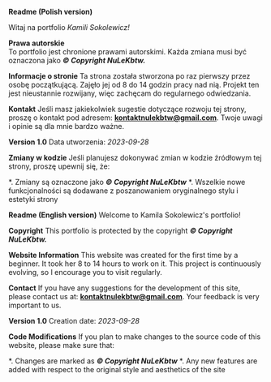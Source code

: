 **Readme (Polish version)**

Witaj na portfolio *Kamili Sokolewicz!* 

**Prawa autorskie**\
To portfolio jest chronione prawami autorskimi. Każda zmiana musi być oznaczona jako ***© Copyright NuLeKbtw.***

**Informacje o stronie**
Ta strona została stworzona po raz pierwszy przez osobę początkującą. Zajęło jej od 8 do 14 godzin pracy nad nią. Projekt ten jest nieustannie rozwijany, więc zachęcam do regularnego odwiedzania.

**Kontakt**
Jeśli masz jakiekolwiek sugestie dotyczące rozwoju tej strony, proszę o kontakt pod adresem: **kontaktnulekbtw@gmail.com**. Twoje uwagi i opinie są dla mnie bardzo ważne.

**Version 1.0**
Data utworzenia: *2023-09-28*

**Zmiany w kodzie**
Jeśli planujesz dokonywać zmian w kodzie źródłowym tej strony, proszę upewnij się, że:

*. Zmiany są oznaczone jako ***© Copyright NuLeKbtw***
*. Wszelkie nowe funkcjonalności są dodawane z poszanowaniem oryginalnego stylu i estetyki strony

**Readme (English version)**
Welcome to Kamila Sokolewicz's portfolio!

**Copyright**
This portfolio is protected by the copyright ***© Copyright NuLeKbtw.***

**Website Information**
This website was created for the first time by a beginner. It took her 8 to 14 hours to work on it. This project is continuously evolving, so I encourage you to visit regularly.

**Contact**
If you have any suggestions for the development of this site, please contact us at: **kontaktnulekbtw@gmail.com**. Your feedback is very important to us.

**Version 1.0**
Creation date: *2023-09-28*

**Code Modifications**
If you plan to make changes to the source code of this website, please make sure that:

*. Changes are marked as ***© Copyright NuLeKbtw***
*. Any new features are added with respect to the original style and aesthetics of the site
